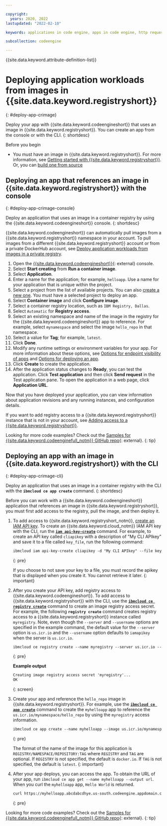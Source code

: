 ```yaml
---

copyright:
  years: 2020, 2022
lastupdated: "2022-02-10"

keywords: applications in code engine, apps in code engine, http requests in code engine, deploy apps in code engine, app workloads in code engine, deploying workloads in code engine, application, app, memory, cpu, environment variables

subcollection: codeengine

---
```


{{site.data.keyword.attribute-definition-list}}

# Deploying application workloads from images in {{site.data.keyword.registryshort}}
{: #deploy-app-crimage}

Deploy your app with {{site.data.keyword.codeengineshort}} that uses an image in {{site.data.keyword.registryshort}}. You can create an app from the console or with the CLI. 
{: shortdesc}

Before you begin

- You must have an image in {{site.data.keyword.registryshort}}. For more information, see [Getting started with {{site.data.keyword.registryshort}}](/docs/Registry?topic=Registry-getting-started#getting-started).  Or, you can [build one from source](/docs/codeengine?topic=codeengine-app-source-code)

## Deploying an app that references an image in {{site.data.keyword.registryshort}} with the console
{: #deploy-app-crimage-console}

Deploy an application that uses an image in a container registry by using the {{site.data.keyword.codeengineshort}} console.
{: shortdesc}

{{site.data.keyword.codeengineshort}} can automatically pull images from a {{site.data.keyword.registryshort}} namespace in your account. To pull images from a different {{site.data.keyword.registryshort}} account or from a private DockerHub account, see [Deploy application workloads from images in a private registry](/docs/codeengine?topic=codeengine-deploy-app-private). 

1. Open the [{{site.data.keyword.codeengineshort}}](https://cloud.ibm.com/codeengine/overview){: external} console.
2. Select **Start creating** from **Run a container image**.
3. Select **Application**.
4. Enter a name for the application; for example, `helloapp`. Use a name for your application that is unique within the project. 
5. Select a project from the list of available projects. You can also [create a new one](/docs/codeengine?topic=codeengine-manage-project#create-a-project). You must have a selected project to deploy an app. 
6. Select **Container image** and click **Configure image**. 
7. Select a container registry location, such as `IBM Registry, Dallas`.
8. Select `Automatic` for **Registry access**.
9. Select an existing namespace and name of the image in the registry for the {{site.data.keyword.codeengineshort}} app to reference. For example, select `mynamespace` and select the image `hello_repo` in that namespace.
10. Select a value for **Tag**; for example, `latest`.
11. Click **Done**.
12. Modify any runtime settings or environment variables for your app. For more information about these options, see [Options for endpoint visibility of apps](/docs/codeengine?topic=codeengine-application-workloads#optionsdeploy) and [Options for deploying an app](/docs/codeengine?topic=codeengine-application-workloads#optionsdeploy).
13. Click **Create** to create the application.
14. After the application status changes to **Ready**, you can test the application. Click **Test application** and then click **Send request** in the Test application pane. To open the application in a web page, click **Application URL**.  

Now that you have deployed your application, you can view information about application revisions and any running instances, and configuration details.  



If you want to add registry access to a {{site.data.keyword.registryshort}} instance that is not in your account, see [Adding access to a {{site.data.keyword.registryshort}}](/docs/codeengine?topic=codeengine-add-registry). 

Looking for more code examples? Check out the [Samples for {{site.data.keyword.codeenginefull_notm}} GitHub repo](https://github.com/IBM/CodeEngine){: external}.
{: tip}

## Deploying an app with an image in {{site.data.keyword.registryshort}} with the CLI
{: #deploy-app-crimage-cli}

Deploy an application that uses an image in a container registry with the CLI with the **`ibmcloud ce app create`** command. 
{: shortdesc}

Before you can work with a {{site.data.keyword.codeengineshort}} application that references an image in {{site.data.keyword.registryshort}}, you must first add access to the registry, pull the image, and then deploy it. 

1. To add access to {{site.data.keyword.registryshort_notm}}, [create an IAM API key](/docs/codeengine?topic=codeengine-add-registry#images-your-account-api-key). To create an {{site.data.keyword.cloud_notm}} IAM API key with the CLI, run the [**`iam api-key-create`**](/docs/account?topic=cli-ibmcloud_commands_iam#ibmcloud_iam_api_key_create) command. For example, to create an API key called `cliapikey` with a description of "My CLI APIkey" and save it to a file called `key_file`, run the following command:

    ```txt
    ibmcloud iam api-key-create cliapikey -d "My CLI APIkey" --file key_file
    ```
    {: pre}

    If you choose to not save your key to a file, you must record the apikey that is displayed when you create it. You cannot retrieve it later.
    {: important}

2. After you create your API key, add registry access to {{site.data.keyword.codeengineshort}}. To add access to {{site.data.keyword.registryshort}} with the CLI, use the [**`ibmcloud ce registry create`**](/docs/codeengine?topic=codeengine-cli#cli-registry-create) command to create an image registry access secret. For example, the following **`registry create`** command creates registry access to a {{site.data.keyword.registryshort}} instance called `myregistry`. Note, even though the `--server` and `--username` options are specified in the example command, the default value for the `--server` option is `us.icr.io` and the `--username` option defaults to `iamapikey` when the server is `us.icr.io`.  

    ```txt
    ibmcloud ce registry create --name myregistry --server us.icr.io --username iamapikey --password APIKEY
    ```
    {: pre}

    **Example output**

    ```txt
    Creating image registry access secret 'myregistry'...
    OK
    ```
    {: screen}

3. Create your app and reference the `hello_repo` image in {{site.data.keyword.registryshort}}. For example, use the [**`ibmcloud ce app create`**](/docs/codeengine?topic=codeengine-cli#cli-application-create) command to create the `myhelloapp` app to reference the `us.icr.io/mynamespace/hello_repo` by using the `myregistry` access information. 

    ```txt
    ibmcloud ce app create --name myhelloapp --image us.icr.io/mynamespace/hello_repo --registry-secret myregistry
    ```
    {: pre}

    The format of the name of the image for this application is `REGISTRY/NAMESPACE/REPOSITORY:TAG` where `REGISTRY` and `TAG` are optional. If `REGISTRY` is not specified, the default is `docker.io`. If `TAG` is not specified, the default is `latest`.
    {: important}

4. After your app deploys, you can access the app. To obtain the URL of your app, run `ibmcloud ce app get --name myhelloapp --output url`. When you curl the `myhelloapp` app, `Hello World` is returned.  

    ```txt
    curl https://myhelloapp.abcdabcdhye.us-south.codeengine.appdomain.cloud
    ```
    {: pre}

Looking for more code examples? Check out the [Samples for {{site.data.keyword.codeenginefull_notm}} GitHub repo](https://github.com/IBM/CodeEngine){: external}.
{: tip}


